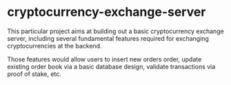 # cryptocurrency-exchange-server

This particular project aims at building out a basic cryptocurrency exchange server, including several fundamental features required for exchanging cryptocurrencies at the backend. 

Those features would allow users to insert new orders order, update existing order book via a basic database design, validate transactions via proof of stake, etc.
